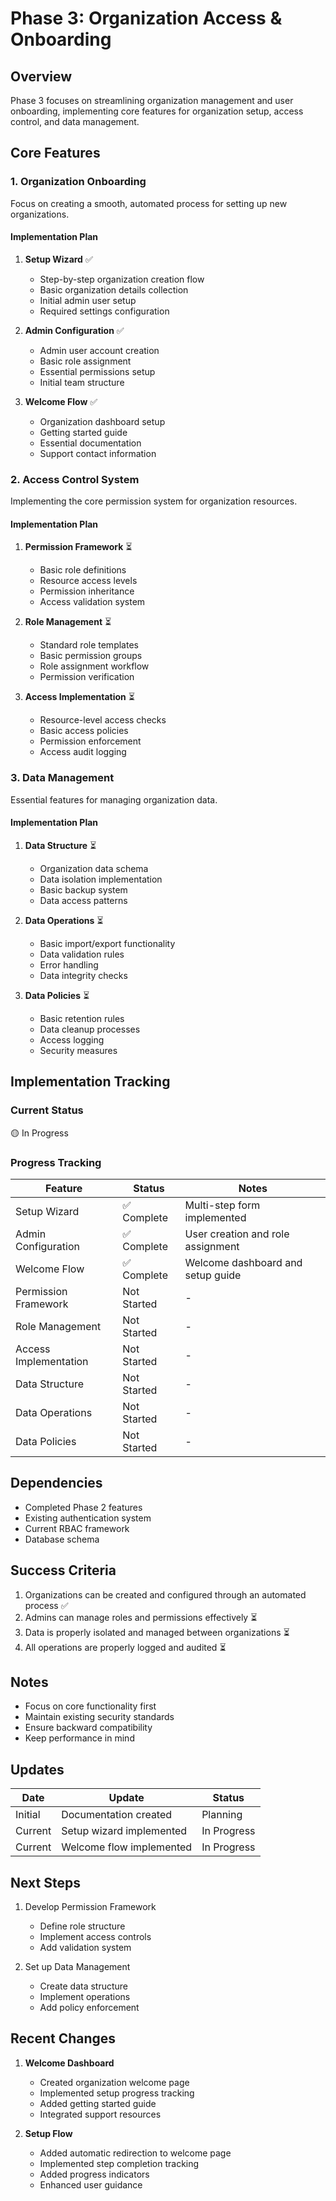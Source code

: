 # Phase 3: Organization Access & Onboarding

## Overview
Phase 3 focuses on streamlining organization management and user onboarding, implementing core features for organization setup, access control, and data management.

## Core Features

### 1. Organization Onboarding
Focus on creating a smooth, automated process for setting up new organizations.

#### Implementation Plan
1. **Setup Wizard** ✅
   - Step-by-step organization creation flow
   - Basic organization details collection
   - Initial admin user setup
   - Required settings configuration

2. **Admin Configuration** ✅
   - Admin user account creation
   - Basic role assignment
   - Essential permissions setup
   - Initial team structure

3. **Welcome Flow** ✅
   - Organization dashboard setup
   - Getting started guide
   - Essential documentation
   - Support contact information

### 2. Access Control System
Implementing the core permission system for organization resources.

#### Implementation Plan
1. **Permission Framework** ⏳
   - Basic role definitions
   - Resource access levels
   - Permission inheritance
   - Access validation system

2. **Role Management** ⏳
   - Standard role templates
   - Basic permission groups
   - Role assignment workflow
   - Permission verification

3. **Access Implementation** ⏳
   - Resource-level access checks
   - Basic access policies
   - Permission enforcement
   - Access audit logging

### 3. Data Management
Essential features for managing organization data.

#### Implementation Plan
1. **Data Structure** ⏳
   - Organization data schema
   - Data isolation implementation
   - Basic backup system
   - Data access patterns

2. **Data Operations** ⏳
   - Basic import/export functionality
   - Data validation rules
   - Error handling
   - Data integrity checks

3. **Data Policies** ⏳
   - Basic retention rules
   - Data cleanup processes
   - Access logging
   - Security measures

## Implementation Tracking

### Current Status
🟡 In Progress

### Progress Tracking
| Feature | Status | Notes |
|---------|--------|-------|
| Setup Wizard | ✅ Complete | Multi-step form implemented |
| Admin Configuration | ✅ Complete | User creation and role assignment |
| Welcome Flow | ✅ Complete | Welcome dashboard and setup guide |
| Permission Framework | Not Started | - |
| Role Management | Not Started | - |
| Access Implementation | Not Started | - |
| Data Structure | Not Started | - |
| Data Operations | Not Started | - |
| Data Policies | Not Started | - |

## Dependencies
- Completed Phase 2 features
- Existing authentication system
- Current RBAC framework
- Database schema

## Success Criteria
1. Organizations can be created and configured through an automated process ✅
2. Admins can manage roles and permissions effectively ⏳
3. Data is properly isolated and managed between organizations ⏳
4. All operations are properly logged and audited ⏳

## Notes
- Focus on core functionality first
- Maintain existing security standards
- Ensure backward compatibility
- Keep performance in mind

## Updates
| Date | Update | Status |
|------|---------|--------|
| Initial | Documentation created | Planning |
| Current | Setup wizard implemented | In Progress |
| Current | Welcome flow implemented | In Progress |

## Next Steps
1. Develop Permission Framework
   - Define role structure
   - Implement access controls
   - Add validation system

2. Set up Data Management
   - Create data structure
   - Implement operations
   - Add policy enforcement

## Recent Changes
1. **Welcome Dashboard**
   - Created organization welcome page
   - Implemented setup progress tracking
   - Added getting started guide
   - Integrated support resources

2. **Setup Flow**
   - Added automatic redirection to welcome page
   - Implemented step completion tracking
   - Added progress indicators
   - Enhanced user guidance
